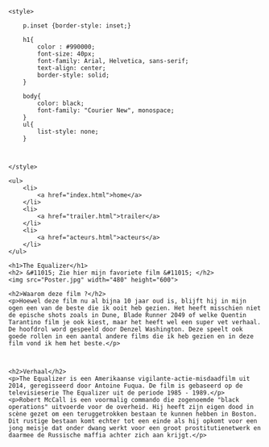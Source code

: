 <!DOCTYPE html>
<html lang="en">
<head>
    <meta charset="UTF-8">
    <meta http-equiv="X-UA-Compatible" content="IE=edge">
    <meta name="viewport" content="width=device-width, initial-scale=1.0">
    <title>My Favorite Movie</title>

    <style>
        
        p.inset {border-style: inset;}
        
        h1{
            color : #990000;
            font-size: 40px;
            font-family: Arial, Helvetica, sans-serif;
            text-align: center;
            border-style: solid;
        }
        
        body{
            color: black;
            font-family: "Courier New", monospace;
        }
        ul{
            list-style: none;
        }
        

        
    </style>

</head>


<body>

    <ul>
        <li>
            <a href="index.html">home</a>
        </li>
        <li>
            <a href="trailer.html">trailer</a>
        </li>
        <li>
            <a href="acteurs.html">acteurs</a>
        </li>
    </ul>
    
    <h1>The Equalizer</h1>
    <h2> &#11015; Zie hier mijn favoriete film &#11015; </h2>
    <img src="Poster.jpg" width="480" height="600">

    <h2>Waarom deze film ?</h2>
    <p>Hoewel deze film nu al bijna 10 jaar oud is, blijft hij in mijn ogen een van de beste die ik ooit heb gezien. Het heeft misschien niet de epische shots zoals in Dune, Blade Runner 2049 of welke Quentin Tarantino film je ook kiest, maar het heeft wel een super vet verhaal. De hoofdrol word gespeeld door Denzel Washington. Deze speelt ook goede rollen in een aantal andere films die ik heb gezien en in deze film vond ik hem het beste.</p>



    <h2>Verhaal</h2>
    <p>The Equalizer is een Amerikaanse vigilante-actie-misdaadfilm uit 2014, geregisseerd door Antoine Fuqua. De film is gebaseerd op de televisieserie The Equalizer uit de periode 1985 - 1989.</p>
    <p>Robert McCall is een voormalig commando die zogenoemde "black operations" uitvoerde voor de overheid. Hij heeft zijn eigen dood in scène gezet om een teruggetrokken bestaan te kunnen hebben in Boston. Dit rustige bestaan komt echter tot een einde als hij opkomt voor een jong meisje dat onder dwang werkt voor een groot prostitutienetwerk en daarmee de Russische maffia achter zich aan krijgt.</p>

</body>
</html>
